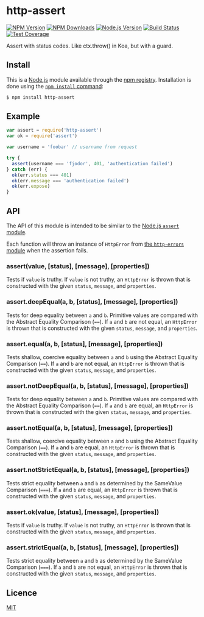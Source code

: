 # http-assert

[![NPM Version][npm-image]][npm-url]
[![NPM Downloads][downloads-image]][downloads-url]
[![Node.js Version][node-version-image]][node-version-url]
[![Build Status][travis-image]][travis-url]
[![Test Coverage][coveralls-image]][coveralls-url]

Assert with status codes. Like ctx.throw() in Koa, but with a guard.

## Install

This is a [Node.js](https://nodejs.org/en/) module available through the
[npm registry](https://www.npmjs.com/). Installation is done using the
[`npm install` command](https://docs.npmjs.com/getting-started/installing-npm-packages-locally):

```bash
$ npm install http-assert
```

## Example
```js
var assert = require('http-assert')
var ok = require('assert')

var username = 'foobar' // username from request

try {
  assert(username === 'fjodor', 401, 'authentication failed')
} catch (err) {
  ok(err.status === 401)
  ok(err.message === 'authentication failed')
  ok(err.expose)
}
```

## API

The API of this module is intended to be similar to the
[Node.js `assert` module](https://nodejs.org/dist/latest/docs/api/assert.html).

Each function will throw an instance of `HttpError` from
[the `http-errors` module](https://www.npmjs.com/package/http-errors)
when the assertion fails.

### assert(value, [status], [message], [properties])

Tests if `value` is truthy. If `value` is not truthy, an `HttpError`
is thrown that is constructed with the given `status`, `message`,
and `properties`.

### assert.deepEqual(a, b, [status], [message], [properties])

Tests for deep equality between `a` and `b`. Primitive values are
compared with the Abstract Equality Comparison (`==`). If `a` and `b`
are not equal, an `HttpError` is thrown that is constructed with the
given `status`, `message`, and `properties`.

### assert.equal(a, b, [status], [message], [properties])

Tests shallow, coercive equality between `a` and `b` using the Abstract
Equality Comparison (`==`). If `a` and `b` are not equal, an `HttpError`
is thrown that is constructed with the given `status`, `message`,
and `properties`.

### assert.notDeepEqual(a, b, [status], [message], [properties])

Tests for deep equality between `a` and `b`. Primitive values are
compared with the Abstract Equality Comparison (`==`). If `a` and `b`
are equal, an `HttpError` is thrown that is constructed with the given
`status`, `message`, and `properties`.

### assert.notEqual(a, b, [status], [message], [properties])

Tests shallow, coercive equality between `a` and `b` using the Abstract
Equality Comparison (`==`). If `a` and `b` are equal, an `HttpError` is
thrown that is constructed with the given `status`, `message`, and
`properties`.

### assert.notStrictEqual(a, b, [status], [message], [properties])

Tests strict equality between `a` and `b` as determined by the SameValue
Comparison (`===`). If `a` and `b` are equal, an `HttpError` is thrown
that is constructed with the given `status`, `message`, and `properties`.

### assert.ok(value, [status], [message], [properties])

Tests if `value` is truthy. If `value` is not truthy, an `HttpError`
is thrown that is constructed with the given `status`, `message`,
and `properties`.

### assert.strictEqual(a, b, [status], [message], [properties])

Tests strict equality between `a` and `b` as determined by the SameValue
Comparison (`===`). If `a` and `b` are not equal, an `HttpError`
is thrown that is constructed with the given `status`, `message`,
and `properties`.

## Licence

[MIT](LICENSE)

[npm-image]: https://img.shields.io/npm/v/http-assert.svg
[npm-url]: https://npmjs.org/package/http-assert
[node-version-image]: https://img.shields.io/node/v/http-assert.svg
[node-version-url]: https://nodejs.org/en/download/
[travis-image]: https://img.shields.io/travis/jshttp/http-assert/master.svg
[travis-url]: https://travis-ci.org/jshttp/http-assert
[coveralls-image]: https://img.shields.io/coveralls/jshttp/http-assert/master.svg
[coveralls-url]: https://coveralls.io/r/jshttp/http-assert
[downloads-image]: https://img.shields.io/npm/dm/http-assert.svg
[downloads-url]: https://npmjs.org/package/http-assert

